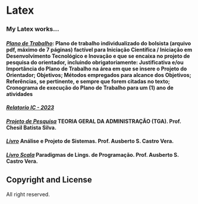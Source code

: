 # Latex

### My Latex works...

#### [***Plano de Trabalho***](plano_trabalho): Plano de trabalho individualizado do bolsista (arquivo pdf, máximo de 7 páginas) factível para Iniciação Científica / Iniciação em Desenvolvimento Tecnológico e Inovação e que se encaixa no projeto de pesquisa do orientador, incluindo obrigatoriamente: Justificativa e/ou Importância do Plano de Trabalho na área em que se insere o Projeto do Orientador; Objetivos; Métodos empregados para alcance dos Objetivos; Referências, se pertinente, e sempre que forem citadas no texto; Cronograma de execução do Plano de Trabalho para um (1) ano de atividades

#### [***Relatorio IC - 2023***](relatorio-IC-2023)


#### [***Projeto de Pesquisa***](/Latex-ADM/ADM21_2.pdf) TEORIA GERAL DA ADMINISTRAÇÃO (TGA). Prof. Chesil Batista Silva.

#### [***Livro***](/Latex-analise_e_projeto_de_sistemas/2022DanielTerraGomes-Sistema_remoto_de_carros_autonomos_.pdf) Análise e Projeto de Sistemas. Prof. Ausberto S. Castro Vera.

#### [***Livro Scala***](/Latex-scala/danielTerraGomes.pdf) Paradigmas de Lings. de Programação. Prof. Ausberto S. Castro Vera.

## Copyright and License

All right reserved.
